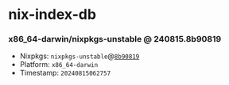 # nix-index-db
### x86_64-darwin/nixpkgs-unstable @ 240815.8b90819
- Nixpkgs: `nixpkgs-unstable`@[`8b90819`](https://github.com/NixOS/nixpkgs/commit/8b908192e64224420e2d59dfd9b2e4309e154c5d)
- Platform: `x86_64-darwin`
- Timestamp: `20240815062757`
